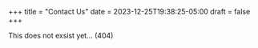 +++
title = "Contact Us"
date = 2023-12-25T19:38:25-05:00
draft = false
+++

This does not exsist yet...
(404)